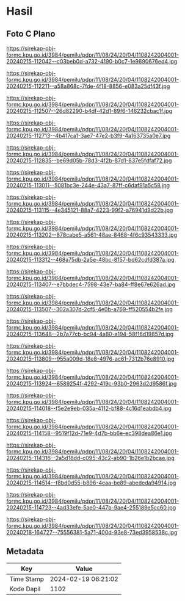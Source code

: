 # Hasil

## Foto C Plano

https://sirekap-obj-formc.kpu.go.id/3984/pemilu/pdpr/11/08/24/20/04/1108242004001-20240215-112042--c03beb0d-a732-4190-b0c7-1e9690676ed4.jpg

https://sirekap-obj-formc.kpu.go.id/3984/pemilu/pdpr/11/08/24/20/04/1108242004001-20240215-112211--a58a868c-7fde-4f18-8856-e083a25df43f.jpg

https://sirekap-obj-formc.kpu.go.id/3984/pemilu/pdpr/11/08/24/20/04/1108242004001-20240215-112507--26d82290-b4df-42d1-89f6-146232cbac1f.jpg

https://sirekap-obj-formc.kpu.go.id/3984/pemilu/pdpr/11/08/24/20/04/1108242004001-20240215-112713--4b417ca1-3ae7-47e2-b3f9-4a163735a0e7.jpg

https://sirekap-obj-formc.kpu.go.id/3984/pemilu/pdpr/11/08/24/20/04/1108242004001-20240215-112835--be69d05b-78d3-4f2b-87d1-837e5fdfaf72.jpg

https://sirekap-obj-formc.kpu.go.id/3984/pemilu/pdpr/11/08/24/20/04/1108242004001-20240215-113011--5081bc3e-244e-43a7-87ff-c6daf91a5c58.jpg

https://sirekap-obj-formc.kpu.go.id/3984/pemilu/pdpr/11/08/24/20/04/1108242004001-20240215-113115--4e345121-88a7-4223-99f2-a76941d9d22b.jpg

https://sirekap-obj-formc.kpu.go.id/3984/pemilu/pdpr/11/08/24/20/04/1108242004001-20240215-113202--878cabe5-a561-48ae-8468-4f6c93543333.jpg

https://sirekap-obj-formc.kpu.go.id/3984/pemilu/pdpr/11/08/24/20/04/1108242004001-20240215-113312--468a75db-2a5e-48bc-8157-bd62cdfd387a.jpg

https://sirekap-obj-formc.kpu.go.id/3984/pemilu/pdpr/11/08/24/20/04/1108242004001-20240215-113407--e7bbdec4-7598-43e7-ba84-ff8e67e626ad.jpg

https://sirekap-obj-formc.kpu.go.id/3984/pemilu/pdpr/11/08/24/20/04/1108242004001-20240215-113507--302a307d-2cf5-4e0b-a769-ff520554b2fe.jpg

https://sirekap-obj-formc.kpu.go.id/3984/pemilu/pdpr/11/08/24/20/04/1108242004001-20240215-113648--2b7a77cb-bc94-4a80-a194-58f16d19857d.jpg

https://sirekap-obj-formc.kpu.go.id/3984/pemilu/pdpr/11/08/24/20/04/1108242004001-20240215-113809--955a009d-18e8-4976-ac61-7312b76e8910.jpg

https://sirekap-obj-formc.kpu.go.id/3984/pemilu/pdpr/11/08/24/20/04/1108242004001-20240215-113924--6589254f-4292-419c-93b0-2963d2d9586f.jpg

https://sirekap-obj-formc.kpu.go.id/3984/pemilu/pdpr/11/08/24/20/04/1108242004001-20240215-114018--f5e2e9eb-035a-4112-bf88-4c16d1eabdb4.jpg

https://sirekap-obj-formc.kpu.go.id/3984/pemilu/pdpr/11/08/24/20/04/1108242004001-20240215-114158--9519f12d-71e9-4d7b-bb6e-ec398dea86e1.jpg

https://sirekap-obj-formc.kpu.go.id/3984/pemilu/pdpr/11/08/24/20/04/1108242004001-20240215-114316--2a5d18dd-c095-43c2-ab90-1b26e1b2bcae.jpg

https://sirekap-obj-formc.kpu.go.id/3984/pemilu/pdpr/11/08/24/20/04/1108242004001-20240215-114514--f8bd0d55-b896-4eaa-be89-abededa94914.jpg

https://sirekap-obj-formc.kpu.go.id/3984/pemilu/pdpr/11/08/24/20/04/1108242004001-20240215-114723--4ad33efe-5ae0-447b-9ae4-255189e5cc60.jpg

https://sirekap-obj-formc.kpu.go.id/3984/pemilu/pdpr/11/08/24/20/04/1108242004001-20240218-164727--75556381-5a71-400d-93e8-73ed3958538c.jpg


## Metadata

| Key        | Value               |
| ---------- | ------------------- |
| Time Stamp | 2024-02-19 06:21:02 |
| Kode Dapil | 1102                |



